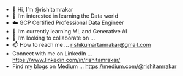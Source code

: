 - 👋 Hi, I’m @rishitamrakar
- 👀 I’m interested in learning the Data world
- :cloud: GCP Certified Professional Data Engineer
- 🌱 I’m currently learning ML and Generative AI
- 💞️ I’m looking to collaborate on ...
- 📫 How to reach me ... rishikumartamrakar@gmail.com 
- Connect with me on LinkedIn ... https://www.linkedin.com/in/rishitamrakar/
- Find my blogs on Medium ... https://medium.com/@rishitamrakar

<!---
rishitamrakar/rishitamrakar is a ✨ special ✨ repository because its `README.md` (this file) appears on your GitHub profile.
You can click the Preview link to take a look at your changes.
--->

